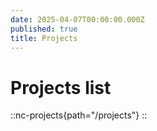 ```yaml
---
date: 2025-04-07T00:00:00.000Z
published: true
title: Projects
---
```


# Projects list

::nc-projects{path="/projects"}
::
